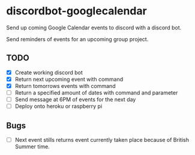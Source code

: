 # discordbot-googlecalendar
Send up coming Google Calendar events to discord with a discord bot. 

Send reminders of events for an upcoming group project.

## TODO
- [x] Create working discord bot
- [x] Return next upcoming event with command
- [x] Return tomorrows events with command
- [ ] Return a specified amount of dates with command and parameter
- [ ] Send message at 6PM of events for the next day
- [ ] Deploy onto heroku or raspberry pi

## Bugs
- [ ] Next event stills returns event currently taken place because of British Summer time. 
